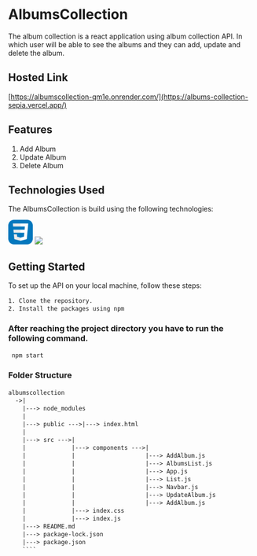 # AlbumsCollection

The album collection is a react application using album collection API. In which user will be able to see the albums and they can add, update and delete the album.

## Hosted Link
[https://albumscollection-qm1e.onrender.com/](https://albums-collection-sepia.vercel.app/)

## Features

1. Add Album
2. Update Album
3. Delete Album

## Technologies Used

The AlbumsCollection is build using the following technologies:

<img src="https://github.com/tandpfun/skill-icons/raw/main/icons/CSS.svg" alt="CSS Icon" width="50">
<img src="https://github.com/AdityaLambat/skill-icons/blob/main/icons/JavaScript.svg" width="50">

## Getting Started

To set up the API on your local machine, follow these steps:
````
1. Clone the repository.
2. Install the packages using npm
````

### After reaching the project directory you have to run the following command.
````
 npm start
````

### Folder Structure

````
albumscollection
  ->|           
    |---> node_modules 
    |                  
    |---> public --->|---> index.html
    |
    |---> src --->|
    |             |---> components --->|
    |             |                    |---> AddAlbum.js
    |             |                    |---> AlbumsList.js
    |             |                    |---> App.js
    |             |                    |---> List.js
    |             |                    |---> Navbar.js
    |             |                    |---> UpdateAlbum.js
    |             |                    |---> AddAlbum.js 
    |             |---> index.css
    |             |---> index.js
    |---> README.md
    |---> package-lock.json
    |---> package.json
    ````
